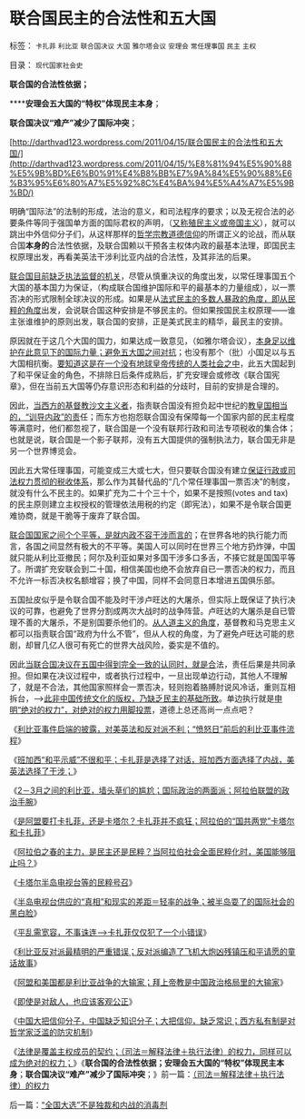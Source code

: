 # 联合国民主的合法性和五大国

标签： `卡扎菲` `利比亚` `联合国决议` `大国` `雅尔塔会议` `安理会` `常任理事国` `民主` `主权` 

目录： `现代国家社会史`

**联合国的合法性依据；**

******安理会五大国的“特权”体现民主本身**；

**联合国决议“难产”减少了国际冲突**；

[http://darthvad123.wordpress.com/2011/04/15/联合国民主的合法性和五大国/](http://darthvad123.wordpress.com/2011/04/15/%E8%81%94%E5%90%88%E5%9B%BD%E6%B0%91%E4%B8%BB%E7%9A%84%E5%90%88%E6%B3%95%E6%80%A7%E5%92%8C%E4%BA%94%E5%A4%A7%E5%9B%BD/)

明确“国际法”的法制的形成，法治的意义，和司法程序的要求；以及无视合法的必要条件等同于强国单方面的国际君权的声明，（[又称殖民主义或帝国主义](../../../2011/3/27/美英法殖民主义是《通往奴役之路》.md)），就可以跳出中外信仰分子们，从这样那样的[哲学宗教道德信仰](../../../2009/11/27/中国最不缺的就是信仰，所谓“统一思想”.md)的所谓正义的论战，而从联合国**本身的**合法性依据，及联合国赖以干预各主权体内政的最基本法理，即国民主权原理出发，再看美英法干涉利比亚内战的合法性，及其非法的后果。

[联合国目前缺乏执法监督的机关](../../../2011/3/27/“善意”推翻《联合国宪章》将推翻联合国.md)，尽管从慎重决议的角度出发，以常任理事国五个大国的基本国力为保证，（构成联合国维护国际和平的最基本的力量组成），以一票否决的形式限制全球决议的形成。如果是从[法式民主的多数人暴政的角度，即从民粹的角度](../../../2009/6/29/法式民主可能方便了民粹希特勒上台.md)出发，会说联合国这种安排是不够民主的。但如果按国民主权原理——谁主张谁维护的原则出发，联合国的安排，正是美式民主的精华，最民主的安排。

原因就在于这几个大国的国力，如果达成一致意见，（如雅尔塔会议），[本身足以维护在此意见下的国际力量；避免五大国之间对抗](../../../2011/4/1/美英法“合法打黑”，联合国就不合法.md)；也没有那个（批）小国足以与五大国相抗衡。[要知道这是在一个没有地球皇帝传统的人类社会之中](../../../2011/3/27/“善意”推翻《联合国宪章》将推翻联合国.md)，此五大国起到了和平保证金的角色，不排除日后条件成熟后，扩充安理会或修改《联合国宪章》，但在当前五大国等仍存意识形态和利益的分歧时，目前的安排是合理的。

因此，[当西方的基督教沙文主义者](../../../2011/3/23/基督教不是人权的标准；美国不是民主的权威.md)，指责联合国没有担负起中世纪的[教皇国相当的，“训导内政”的责](../../../2011/4/3/国民主权原理下没有“独立”诉求.md)任；而东方也抱怨联合国没有保障每一个国家内部的民主程度等满意时，他们都忽视了，联合国是一个没有联邦行政和司法专项税收的集合体；也就是说，联合国是一个影子联邦，没有五大国提供的强制执法力，联合国无非是另一个世界博览会。

因此五大常任理事国，可能变成三大或七大，但只要联合国没有建立[保证行政或司法权力贯彻的税收体系](http://hi.baidu.com/darthchn/blog/item/5d69703c59ef96c89f3d62f5.html)，那么作为其替代品的“几个常任理事国一票否决”的制度，就没有什么不民主的。如果扩充为二十个三十个，如果不是按照(votes
and tax)的民主原则建立主权授权的管理依法用税的约定（即宪法），如果不是令联合国更难协商，就是干脆等于废弃了联合国。

[联合国国家之间个个平等，是就内政不容干涉而言的](../../../2011/3/8/美国干涉的动机利益和代价.md)；在世界各地的执行能力而言，各国之间显然有极大的不平等。美国人可以同时在世界三个地方扔炸弹，中国就只能从利比亚撤民；阿尔及利亚如果对多国干涉多口多舌，不揍它就是国国平等了。所谓扩充安联会到二十国，相信美国也绝不会放弃自已一票否决的权力，而且不允许一标否决权名额增容；换了中国，同样不会同意日本增进五国俱乐部。

五国扯皮似乎是令联合国不能及时干涉卢旺达的大屠杀，但实际上既保证了执行决议的可靠，也避免了世界分割成两次大战时的战争阵营。卢旺达的大屠杀是自已管理不善的大屠杀，不是别国要杀他们的。[从人道主义的角度](../../../2011/2/1/什么是人权？人道主义？和维护法纪.md)，基督教和马克思主义都可以指责联合国“政府为什么不管”，但从人权的角度，为了避免卢旺达可能的悲剧，却冒几亿人很可有死亡的世界大战风险，委实是不值的。

因此[当联合国决议在五国中得到完全一致的认同时，就是合](../../../2011/3/20/美英法干涉的法理依据不足.md)法，责任后果是共同承担。但如果在决议过程中，或者执行过程中，一旦出现单边行动，其他人不理解了，就是不合法，其他国家照样会一票否决，轻则抱着胳膊肘说风冷话，重则互相拆台，——>[此非中国传统文化的版权，乃缺乏民主的基础所致](../../../2010/12/24/为什么中国传统文化内斗不休？计划生育.md)。单边执行就是[申明“绝对的权力”，对绝对的权力用脚投票](../../../2009/5/25/魔戒！世界上根本没有绝对的权力～！.md)，道德上总还高尚一点点吧？



《[利比亚事件启端的披露，对美英法和反对派不利；“愤怒日”前后的利比亚事件流程](../../../2011/4/9/利比亚事件的真相可能对美英法不利.md)》

《[班加西“和平示威”不很和平；卡扎菲是选择了对话，班加西方面选择了内战，美英法选择了干涉；](../../../2011/4/10/利比亚的“和平示威”不一定很和平.md)》

《[2－3月之间的利比亚，墙头草们的尴尬；国际政治的两面派；阿拉伯联盟的政治手腕](../../../2011/4/10/利比亚战争墙头草的尴尬和阿盟的手腕.md)》

《[是阿盟要打卡扎菲，还是卡塔尔？卡扎菲并不疯狂；阿拉伯的“国共两党”卡塔尔和卡扎菲](../../../2011/4/11/民主斗士是阿盟？卡塔尔？半岛？.md)》

《[阿拉伯之春的主力，是民主还是民粹？当阿拉伯社会全面民粹化时，美国能够阻止吗？](../../../2011/4/11/阿拉伯民粹化时美国能阻止吗？.md)》

《[卡塔尔半岛电视台等的民粹号召](../../../2011/4/11/卡塔尔半岛电视台等的民粹号召.md)》

《[半岛电视台供应的“真相”和现实的差距＝轻率的战争；被半岛耍了的国际社会的黑白脸](../../../2011/4/13/被半岛耍了的国际社会的黑白脸.md)》

《[平乱需宽容，不事诛连——>卡扎菲仅仅犯了一个小错误](../../../2011/4/13/卡扎菲仅仅犯了一个小错误.md)》

《[利比亚反对派最精明的严重错误；反对派编造了飞机大炮凶残镇压和平请愿的童话故事](http://blog.sina.com.cn/s/%E3%80%8A%E5%88%A9%E6%AF%94%E4%BA%9A%E6%88%98%E4%BA%89%E7%9A%84%E5%9B%BD%E9%99%85%E6%94%BF%E6%B2%BB%E7%81%BE%E9%9A%BE%E8%BF%9C%E8%BF%9C%E6%B2%A1%E6%9C%89%E7%BB%93%E6%9D%9F%EF%BC%9A%E5%8D%A1%E6%89%8E%E8%8F%B2%E5%92%8C%E5%8F%8D%E5%AF%B9%E6%B4%BE%E9%83%BD%E4%B8%8D%E5%85%B7%E5%A4%87%E4%B8%BB%E6%9D%83%E5%90%88%E6%B3%95%E6%80%A7%EF%BC%9B%E3%80%8B)》

《[阿盟和美国都是利比亚战争的大输家；拜上帝教是中国政治格局里的大输家](../../../2011/4/14/利比亚战争的大输家.md)》

《[即使是对敌人，也应该客观公正](../../../2011/4/14/即使是对敌人也应该客观公正.md)》

《[中国大把信仰分子，中国缺乏知识分子；大把信仰，缺乏常识；西方私有制是对哲学家泛滥的防灾机制](../../../2011/4/15/利比亚战争启示录，知识分子和信仰.md)》

《[法律是覆盖主权成员的契约；（司法＝解释法律＋执行法律）的权力，同样可以成为绝对的权力；](../../../2011/4/15/（司法＝解释法律＋执行法律）的权力.md)》《**联合国的合法性依据；安理会五大国的“特权”体现民主本身**；**联合国决议“难产”减少了国际冲突**；》前一篇：[（司法＝解释法律＋执行法律）的权力](../../../2011/4/15/（司法＝解释法律＋执行法律）的权力.md)

后一篇：[“全国大选”不是独裁和内战的消毒剂](../../../2011/4/16/“全国大选”不是独裁和内战的消毒剂.md)